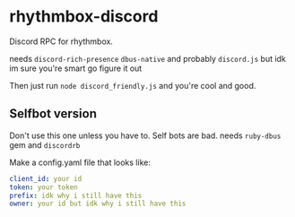 # rhythmbox-discord

Discord RPC for rhythmbox.

needs `discord-rich-presence` `dbus-native` and probably `discord.js` but idk im sure you're smart go figure it out

Then just run `node discord_friendly.js` and you're cool and good.
## Selfbot version 
Don't use this one unless you have to. Self bots are bad.
needs `ruby-dbus` gem and `discordrb`

Make a config.yaml file that looks like:
```yaml
client_id: your id
token: your token
prefix: idk why i still have this
owner: your id but idk why i still have this
```
